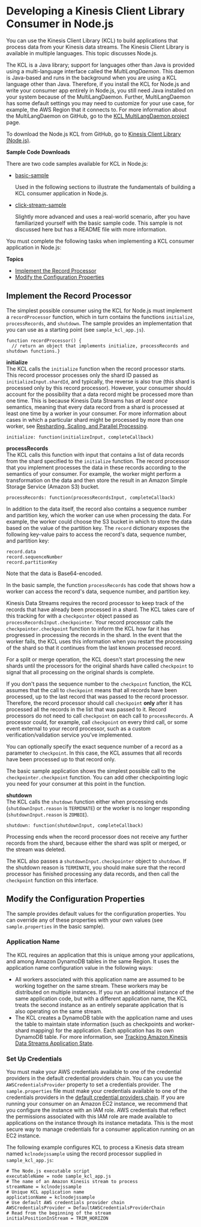 # Developing a Kinesis Client Library Consumer in Node\.js<a name="kinesis-record-processor-implementation-app-nodejs"></a>

You can use the Kinesis Client Library \(KCL\) to build applications that process data from your Kinesis data streams\. The Kinesis Client Library is available in multiple languages\. This topic discusses Node\.js\.

The KCL is a Java library; support for languages other than Java is provided using a multi\-language interface called the *MultiLangDaemon*\. This daemon is Java\-based and runs in the background when you are using a KCL language other than Java\. Therefore, if you install the KCL for Node\.js and write your consumer app entirely in Node\.js, you still need Java installed on your system because of the MultiLangDaemon\. Further, MultiLangDaemon has some default settings you may need to customize for your use case, for example, the AWS Region that it connects to\. For more information about the MultiLangDaemon on GitHub, go to the [KCL MultiLangDaemon project](https://github.com/awslabs/amazon-kinesis-client/tree/v1.x/src/main/java/com/amazonaws/services/kinesis/multilang) page\.

To download the Node\.js KCL from GitHub, go to [Kinesis Client Library \(Node\.js\)](https://github.com/awslabs/amazon-kinesis-client-nodejs)\.

**Sample Code Downloads**

There are two code samples available for KCL in Node\.js:
+ [basic\-sample](https://github.com/awslabs/amazon-kinesis-client-nodejs/tree/master/samples/basic_sample)

  Used in the following sections to illustrate the fundamentals of building a KCL consumer application in Node\.js\.
+ [click\-stream\-sample](https://github.com/awslabs/amazon-kinesis-client-nodejs/tree/master/samples/click_stream_sample)

   Slightly more advanced and uses a real\-world scenario, after you have familiarized yourself with the basic sample code\. This sample is not discussed here but has a README file with more information\.

You must complete the following tasks when implementing a KCL consumer application in Node\.js:

**Topics**
+ [Implement the Record Processor](#kinesis-record-processor-implementation-interface-nodejs)
+ [Modify the Configuration Properties](#kinesis-record-processor-initialization-nodejs)

## Implement the Record Processor<a name="kinesis-record-processor-implementation-interface-nodejs"></a>

The simplest possible consumer using the KCL for Node\.js must implement a `recordProcessor` function, which in turn contains the functions `initialize`, `processRecords`, and `shutdown`\. The sample provides an implementation that you can use as a starting point \(see `sample_kcl_app.js`\)\.

```
function recordProcessor() {
  // return an object that implements initialize, processRecords and shutdown functions.}
```

**initialize**  
The KCL calls the `initialize` function when the record processor starts\. This record processor processes only the shard ID passed as `initializeInput.shardId`, and typically, the reverse is also true \(this shard is processed only by this record processor\)\. However, your consumer should account for the possibility that a data record might be processed more than one time\. This is because Kinesis Data Streams has *at least once* semantics, meaning that every data record from a shard is processed at least one time by a worker in your consumer\. For more information about cases in which a particular shard might be processed by more than one worker, see [Resharding, Scaling, and Parallel Processing](kinesis-record-processor-scaling.md)\.

```
initialize: function(initializeInput, completeCallback)
```

**processRecords**  
 The KCL calls this function with input that contains a list of data records from the shard specified to the `initialize` function\. The record processor that you implement processes the data in these records according to the semantics of your consumer\. For example, the worker might perform a transformation on the data and then store the result in an Amazon Simple Storage Service \(Amazon S3\) bucket\. 

```
processRecords: function(processRecordsInput, completeCallback)
```

In addition to the data itself, the record also contains a sequence number and partition key, which the worker can use when processing the data\. For example, the worker could choose the S3 bucket in which to store the data based on the value of the partition key\. The `record` dictionary exposes the following key\-value pairs to access the record's data, sequence number, and partition key:

```
record.data
record.sequenceNumber
record.partitionKey
```

Note that the data is Base64\-encoded\.

In the basic sample, the function `processRecords` has code that shows how a worker can access the record's data, sequence number, and partition key\.

Kinesis Data Streams requires the record processor to keep track of the records that have already been processed in a shard\. The KCL takes care of this tracking for with a `checkpointer` object passed as `processRecordsInput.checkpointer`\. Your record processor calls the `checkpointer.checkpoint` function to inform the KCL how far it has progressed in processing the records in the shard\. In the event that the worker fails, the KCL uses this information when you restart the processing of the shard so that it continues from the last known processed record\.

For a split or merge operation, the KCL doesn't start processing the new shards until the processors for the original shards have called `checkpoint` to signal that all processing on the original shards is complete\.

If you don't pass the sequence number to the `checkpoint` function, the KCL assumes that the call to `checkpoint` means that all records have been processed, up to the last record that was passed to the record processor\. Therefore, the record processor should call `checkpoint` **only** after it has processed all the records in the list that was passed to it\. Record processors do not need to call `checkpoint` on each call to `processRecords`\. A processor could, for example, call `checkpoint` on every third call, or some event external to your record processor, such as a custom verification/validation service you've implemented\. 

You can optionally specify the exact sequence number of a record as a parameter to `checkpoint`\. In this case, the KCL assumes that all records have been processed up to that record only\.

The basic sample application shows the simplest possible call to the `checkpointer.checkpoint` function\. You can add other checkpointing logic you need for your consumer at this point in the function\.

**shutdown**  
The KCL calls the `shutdown` function either when processing ends \(`shutdownInput.reason` is `TERMINATE`\) or the worker is no longer responding \(`shutdownInput.reason` is `ZOMBIE`\)\.

```
shutdown: function(shutdownInput, completeCallback)
```

Processing ends when the record processor does not receive any further records from the shard, because either the shard was split or merged, or the stream was deleted\.

The KCL also passes a `shutdownInput.checkpointer` object to `shutdown`\. If the shutdown reason is `TERMINATE`, you should make sure that the record processor has finished processing any data records, and then call the `checkpoint` function on this interface\.

## Modify the Configuration Properties<a name="kinesis-record-processor-initialization-nodejs"></a>

The sample provides default values for the configuration properties\. You can override any of these properties with your own values \(see `sample.properties` in the basic sample\)\.

### Application Name<a name="kinesis-record-processor-application-name-nodejs"></a>

The KCL requires an application that this is unique among your applications, and among Amazon DynamoDB tables in the same Region\. It uses the application name configuration value in the following ways:
+ All workers associated with this application name are assumed to be working together on the same stream\. These workers may be distributed on multiple instances\. If you run an additional instance of the same application code, but with a different application name, the KCL treats the second instance as an entirely separate application that is also operating on the same stream\.
+ The KCL creates a DynamoDB table with the application name and uses the table to maintain state information \(such as checkpoints and worker\-shard mapping\) for the application\. Each application has its own DynamoDB table\. For more information, see [Tracking Amazon Kinesis Data Streams Application State](kinesis-record-processor-ddb.md)\.

### Set Up Credentials<a name="kinesis-record-processor-credentials-nodejs"></a>

You must make your AWS credentials available to one of the credential providers in the default credential providers chain\. You can you use the `AWSCredentialsProvider` property to set a credentials provider\. The `sample.properties` file must make your credentials available to one of the credentials providers in the [default credential providers chain](https://docs.aws.amazon.com/AWSJavaSDK/latest/javadoc/com/amazonaws/auth/DefaultAWSCredentialsProviderChain.html)\. If you are running your consumer on an Amazon EC2 instance, we recommend that you configure the instance with an IAM role\. AWS credentials that reflect the permissions associated with this IAM role are made available to applications on the instance through its instance metadata\. This is the most secure way to manage credentials for a consumer application running on an EC2 instance\.

The following example configures KCL to process a Kinesis data stream named `kclnodejssample` using the record processor supplied in `sample_kcl_app.js`:

```
# The Node.js executable script
executableName = node sample_kcl_app.js
# The name of an Amazon Kinesis stream to process
streamName = kclnodejssample
# Unique KCL application name
applicationName = kclnodejssample
# Use default AWS credentials provider chain
AWSCredentialsProvider = DefaultAWSCredentialsProviderChain
# Read from the beginning of the stream
initialPositionInStream = TRIM_HORIZON
```
